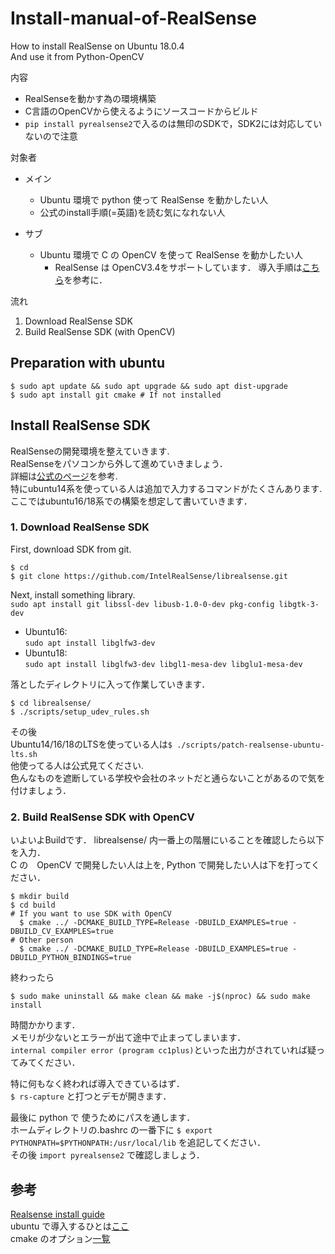 # Install-manual-of-RealSense
How to install RealSense on Ubuntu 18.0.4  
And use it from Python-OpenCV

内容  
* RealSenseを動かす為の環境構築  
* C言語のOpenCVから使えるようにソースコードからビルド  
* `pip install pyrealsense2`で入るのは無印のSDKで，SDK2には対応していないので注意  

対象者  
* メイン  
  * Ubuntu 環境で python 使って RealSense を動かしたい人
  * 公式のinstall手順(=英語)を読む気になれない人  

* サブ  
  * Ubuntu 環境で C の OpenCV を使って RealSense を動かしたい人
    * RealSense は OpenCV3.4をサポートしています．
  導入手順は[こちら](https://github.com/bulauza/Install-manual-of-OpenCV3.4/blob/master/README.md)を参考に．

流れ  
1. Download RealSense SDK  
2. Build RealSense SDK (with OpenCV)  

## Preparation with ubuntu
```
$ sudo apt update && sudo apt upgrade && sudo apt dist-upgrade
$ sudo apt install git cmake # If not installed
```

## Install RealSense SDK
RealSenseの開発環境を整えていきます.  
RealSenseをパソコンから外して進めていきましょう．  
詳細は[公式のページ](https://github.com/IntelRealSense/librealsense/blob/master/doc/installation.md)を参考.  
特にubuntu14系を使っている人は追加で入力するコマンドがたくさんあります.  
ここではubuntu16/18系での構築を想定して書いていきます．  

### 1. Download RealSense SDK  
First, download SDK from git.  
```
$ cd
$ git clone https://github.com/IntelRealSense/librealsense.git
```
Next, install something library.  
`sudo apt install git libssl-dev libusb-1.0-0-dev pkg-config libgtk-3-dev`  
* Ubuntu16:  
  `sudo apt install libglfw3-dev`
* Ubuntu18:  
  `sudo apt install libglfw3-dev libgl1-mesa-dev libglu1-mesa-dev`  

落としたディレクトリに入って作業していきます．  
```
$ cd librealsense/
$ ./scripts/setup_udev_rules.sh
```
その後  
Ubuntu14/16/18のLTSを使っている人は`$ ./scripts/patch-realsense-ubuntu-lts.sh`  
他使ってる人は公式見てください.  
色んなものを遮断している学校や会社のネットだと通らないことがあるので気を付けましょう．  


### 2. Build RealSense SDK with OpenCV  
いよいよBuildです．
librealsense/ 内一番上の階層にいることを確認したら以下を入力．  
C の　OpenCV で開発したい人は上を, Python で開発したい人は下を打ってください．
```
$ mkdir build
$ cd build
# If you want to use SDK with OpenCV 
  $ cmake ../ -DCMAKE_BUILD_TYPE=Release -DBUILD_EXAMPLES=true -DBUILD_CV_EXAMPLES=true
# Other person
  $ cmake ../ -DCMAKE_BUILD_TYPE=Release -DBUILD_EXAMPLES=true -DBUILD_PYTHON_BINDINGS=true
```

終わったら
```
$ sudo make uninstall && make clean && make -j$(nproc) && sudo make install
```
時間かかります．    
メモリが少ないとエラーが出て途中で止まってしまいます．  
`internal compiler error (program cc1plus)`といった出力がされていれば疑ってみてください．  

特に何もなく終われば導入できているはず．  
`$ rs-capture` と打つとデモが開きます．  

最後に python で 使うためにパスを通します．  
ホームディレクトリの.bashrc の一番下に `$ export PYTHONPATH=$PYTHONPATH:/usr/local/lib` を追記してください．  
その後 `import pyrealsense2` で確認しましょう．  



## 参考  
[Realsense install guide](https://github.com/IntelRealSense/librealsense)  
ubuntu で導入するひとは[ここ](https://github.com/IntelRealSense/librealsense/blob/master/doc/installation.md)  
cmake のオプション[一覧](https://github.com/IntelRealSense/librealsense/wiki/Build-Configuration)
